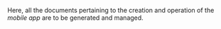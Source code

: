 Here, all the documents pertaining to the creation and operation of the *mobile app* are to be generated and managed.